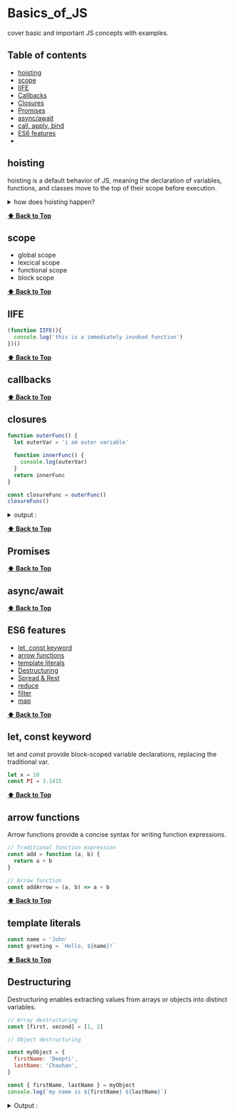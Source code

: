 # Basics_of_JS

cover basic and important JS concepts with examples.

## <a id="table-of-contenst"> Table of contents </a>

- [hoisting](#hoisting)
- [scope](#scope)
- [IIFE](#IIFE)
- [Callbacks](#callbacks)
- [Closures](#closures)
- [Promises](#promises)
- [async/await](#async/await)
- [call, apply, bind](#call-apply-bind)
- [ES6 features](#es6-features)
-

## hoisting

hoisting is a default behavior of JS, meaning the declaration of variables, functions, and classes move to the top of their scope before execution.

<details>
  <summary>
      how does hoisting happen?
  </summary>
  During run time, javascript code is interpreted in a minimum of 2 cycles
  1st phase - completion or compilation.
  2nd phase - execution.
  
  [full article](https://sidhujaspreet963.medium.com/advance-javascript-why-hoisting-3db74309e674)
  
</details>

**[⬆ Back to Top](#table-of-contents)**

## scope

  - global scope
  - lexcical scope
  - functional scope
  - block scope

**[⬆ Back to Top](#table-of-contents)**

## IIFE

```javascript
(function IIFE(){
  console.log('this is a immediately invoked function')
})()
```

**[⬆ Back to Top](#table-of-contents)**

## callbacks


**[⬆ Back to Top](#table-of-contents)**

## closures

```javascript
function outerFunc() {
  let outerVar = 'i am outer variable'

  function innerFunc() {
    console.log(outerVar)
  }
  return innerFunc
}

const closureFunc = outerFunc()
closureFunc()
```

<details>
  <summary>
  output :
  </summary>
  
  ```javascript
  i am outer variable
  ```
</details>

**[⬆ Back to Top](#table-of-contents)**

## Promises

**[⬆ Back to Top](#table-of-contents)**

## async/await

**[⬆ Back to Top](#table-of-contents)**

## ES6 features

- [let, const keyword](#let-const-keyword)
- [arrow functions](#arrow-function)
- [template literals](#template-literals)
- [Destructuring](#desturturing)
- [Spread & Rest](#spread-rest)
- [reduce](#reduce)
- [filter](#reduce)
- [map](#reduce)

**[⬆ Back to Top](#table-of-contents)**

## let, const keyword

let and const provide block-scoped variable declarations, replacing the traditional var.

```javascript
let x = 10
const PI = 3.1415
```

**[⬆ Back to Top](#table-of-contents)**

## arrow functions

Arrow functions provide a concise syntax for writing function expressions.

```javascript
// Traditional function expression
const add = function (a, b) {
  return a + b
}

// Arrow function
const addArrow = (a, b) => a + b
```

**[⬆ Back to Top](#table-of-contents)**

## template literals

```javascript
const name = 'John'
const greeting = `Hello, ${name}!`
```

**[⬆ Back to Top](#table-of-contents)**

## Destructuring

Destructuring enables extracting values from arrays or objects into distinct variables.

```javascript
// Array destructuring
const [first, second] = [1, 2]

// Object destructuring

const myObject = {
  firstName: 'Deepti',
  lastName: 'Chauhan',
}

const { firstName, lastName } = myObject
console.log(`my name is ${firstName} ${lastName}`)
```

<details>
<summary>Output : </summary>
```bash
my name is Deepti Chauhan
```
</details>
